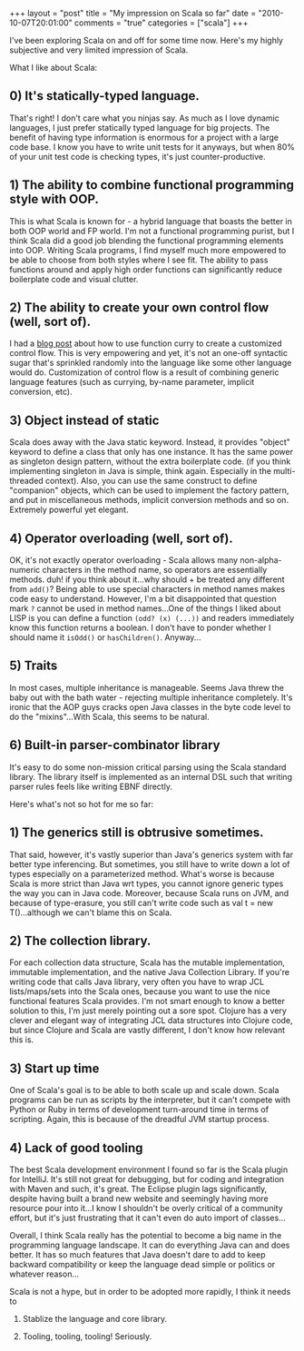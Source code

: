 +++
layout = "post"
title = "My impression on Scala so far"
date = "2010-10-07T20:01:00"
comments = "true"
categories = ["scala"]
+++

I've been exploring Scala on and off for some time now. Here's my highly subjective and very limited impression of Scala.

What I like about Scala:

## 0) It's statically-typed language.
That's right! I don't care what you ninjas say. As much as I love dynamic languages, I just prefer statically typed language for big projects. The benefit of having type information is enormous for a project with a large code base. I know you have to write unit tests for it anyways, but when 80% of your unit test code is checking types, it's just counter-productive.

## 1) The ability to combine functional programming style with OOP.
This is what Scala is known for - a hybrid language that boasts the better in both OOP world and FP world. I'm not a functional programming purist, but I think Scala did a good job blending the functional programming elements into OOP. Writing Scala programs, I find myself much more empowered to be able to choose from both styles where I see fit. The ability to pass functions around and apply high order functions can significantly reduce boilerplate code and visual clutter.

## 2) The ability to create your own control flow (well, sort of).
I had a [blog post](http://reminiscential.wordpress.com/2010/09/29/scala-use-function-currying/) about how to use function curry to create a customized control flow. This is very empowering and yet, it's not an one-off syntactic sugar that's sprinkled randomly into the language like some other language would do. Customization of control flow is a result of combining generic language features (such as currying, by-name parameter, implicit conversion, etc).

## 3) Object instead of static

Scala does away with the Java static keyword. Instead, it provides "object" keyword to define a class that only has one instance. It has the same power as singleton design pattern, without the extra boilerplate code. (if you think implementing singleton in Java is simple, think again. Especially in the multi-threaded context). Also, you can use the same construct to define "companion" objects, which can be used to implement the factory pattern, and put in miscellaneous methods, implicit conversion methods and so on. Extremely powerful yet elegant.

## 4) Operator overloading (well, sort of).

OK, it's not exactly operator overloading - Scala allows many non-alpha-numeric characters in the method name, so operators are essentially methods. duh! if you think about it...why should + be treated any different from `add()`? Being able to use special characters in method names makes code easy to understand. However, I'm a bit disappointed that question mark `?` cannot be used in method names...One of the things I liked about LISP is you can define a function `(odd? (x) (...))` and readers immediately know this function returns a boolean. I don't have to ponder whether I should name it `isOdd()` or `hasChildren()`. Anyway...

## 5) Traits

In most cases, multiple inheritance is manageable. Seems Java threw the baby out with the bath water - rejecting multiple inheritance completely. It's ironic that the AOP guys cracks open Java classes in the byte code level to do the "mixins"...With Scala, this seems to be natural.

## 6) Built-in parser-combinator library

It's easy to do some non-mission critical parsing using the Scala standard library. The library itself is implemented as an internal DSL such that writing parser rules feels like writing EBNF directly.

Here's what's not so hot for me so far:

## 1) The generics still is obtrusive sometimes.

That said, however, it's vastly superior than Java's generics system with far better type inferencing. But sometimes, you still have to write down a lot of types especially on a parameterized method. What's worse is because Scala is more strict than Java wrt types, you cannot ignore generic types the way you can in Java code. Moreover, because Scala runs on JVM, and because of type-erasure, you still can't write code such as val t = new T()...although we can't blame this on Scala.

## 2) The collection library.

For each collection data structure, Scala has the mutable implementation, immutable implementation, and the native Java Collection Library. If you're writing code that calls Java library, very often you have to wrap JCL lists/maps/sets into the Scala ones, because you want to use the nice functional features Scala provides. I'm not smart enough to know a better solution to this, I'm just merely pointing out a sore spot. Clojure has a very clever and elegant way of integrating JCL data structures into Clojure code, but since Clojure and Scala are vastly different, I don't know how relevant this is.

## 3) Start up time
One of Scala's goal is to be able to both scale up and scale down. Scala programs can be run as scripts by the interpreter, but it can't compete with Python or Ruby in terms of development turn-around time in terms of scripting. Again, this is because of the dreadful JVM startup process.

## 4) Lack of good tooling

The best Scala development environment I found so far is the Scala plugin for IntelliJ. It's still not great for debugging, but for coding and integration with Maven and such, it's great. The Eclipse plugin lags significantly, despite having built a brand new website and seemingly having more resource pour into it...I know I shouldn't be overly critical of a community effort, but it's just frustrating that it can't even do auto import of classes...

Overall, I think Scala really has the potential to become a big name in the programming language landscape. It can do everything Java can and does better. It has so much features that Java doesn't dare to add to keep backward compatibility or keep the language dead simple or politics or whatever reason...

Scala is not a hype, but in order to be adopted more rapidly, I think it needs to

1. Stablize the language and core library.

2. Tooling, tooling, tooling! Seriously.

